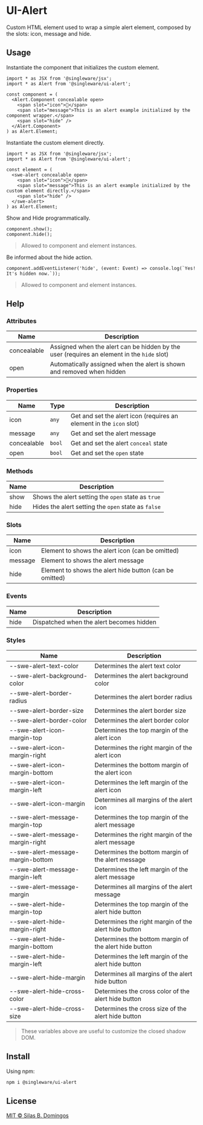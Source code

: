# UI-Alert

Custom HTML element used to wrap a simple alert element, composed by the slots: icon, message and hide.

## Usage

Instantiate the component that initializes the custom element.

```tsx
import * as JSX from '@singleware/jsx';
import * as Alert from '@singleware/ui-alert';

const component = (
  <Alert.Component concealable open>
    <span slot="icon">👋</span>
    <span slot="message">This is an alert example initialized by the component wrapper.</span>
    <span slot="hide" />
  </Alert.Component>
) as Alert.Element;
```

Instantiate the custom element directly.

```tsx
import * as JSX from '@singleware/jsx';
import * as Alert from '@singleware/ui-alert';

const element = (
  <swe-alert concealable open>
    <span slot="icon">👋</span>
    <span slot="message">This is an alert example initialized by the custom element directly.</span>
    <span slot="hide" />
  </swe-alert>
) as Alert.Element;
```

Show and Hide programmatically.

```tsx
component.show();
component.hide();
```

> Allowed to component and element instances.

Be informed about the hide action.

```tsx
component.addEventListener('hide', (event: Event) => console.log(`Yes! It's hidden now.`));
```

> Allowed to component and element instances.

## Help

### Attributes

| Name        | Description                                                                                |
| ----------- | ------------------------------------------------------------------------------------------ |
| concealable | Assigned when the alert can be hidden by the user (requires an element in the `hide` slot) |
| open        | Automatically assigned when the alert is shown and removed when hidden                     |

### Properties

| Name        | Type   | Description                                                         |
| ----------- | ------ | ------------------------------------------------------------------- |
| icon        | `any`  | Get and set the alert icon (requires an element in the `icon` slot) |
| message     | `any`  | Get and set the alert message                                       |
| concealable | `bool` | Get and set the alert `conceal` state                               |
| open        | `bool` | Get and set the `open` state                                        |

### Methods

| Name | Description                                         |
| ---- | --------------------------------------------------- |
| show | Shows the alert setting the `open` state as `true`  |
| hide | Hides the alert setting the `open` state as `false` |

### Slots

| Name    | Description                                             |
| ------- | ------------------------------------------------------- |
| icon    | Element to shows the alert icon (can be omitted)        |
| message | Element to shows the alert message                      |
| hide    | Element to shows the alert hide button (can be omitted) |

### Events

| Name | Description                              |
| ---- | ---------------------------------------- |
| hide | Dispatched when the alert becomes hidden |

### Styles

| Name                              | Description                                           |
| --------------------------------- | ----------------------------------------------------- |
| --swe-alert-text-color            | Determines the alert text color                       |
| --swe-alert-background-color      | Determines the alert background color                 |
| --swe-alert-border-radius         | Determines the alert border radius                    |
| --swe-alert-border-size           | Determines the alert border size                      |
| --swe-alert-border-color          | Determines the alert border color                     |
| --swe-alert-icon-margin-top       | Determines the top margin of the alert icon           |
| --swe-alert-icon-margin-right     | Determines the right margin of the alert icon         |
| --swe-alert-icon-margin-bottom    | Determines the bottom margin of the alert icon        |
| --swe-alert-icon-margin-left      | Determines the left margin of the alert icon          |
| --swe-alert-icon-margin           | Determines all margins of the alert icon              |
| --swe-alert-message-margin-top    | Determines the top margin of the alert message        |
| --swe-alert-message-margin-right  | Determines the right margin of the alert message      |
| --swe-alert-message-margin-bottom | Determines the bottom margin of the alert message     |
| --swe-alert-message-margin-left   | Determines the left margin of the alert message       |
| --swe-alert-message-margin        | Determines all margins of the alert message           |
| --swe-alert-hide-margin-top       | Determines the top margin of the alert hide button    |
| --swe-alert-hide-margin-right     | Determines the right margin of the alert hide button  |
| --swe-alert-hide-margin-bottom    | Determines the bottom margin of the alert hide button |
| --swe-alert-hide-margin-left      | Determines the left margin of the alert hide button   |
| --swe-alert-hide-margin           | Determines all margins of the alert hide button       |
| --swe-alert-hide-cross-color      | Determines the cross color of the alert hide button   |
| --swe-alert-hide-cross-size       | Determines the cross size of the alert hide button    |

> These variables above are useful to customize the closed shadow DOM.

## Install

Using npm:

```sh
npm i @singleware/ui-alert
```

## License

[MIT &copy; Silas B. Domingos](https://balmante.eti.br)
